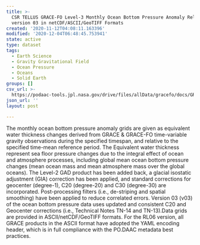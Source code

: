```yaml
---
title: >-
  CSR TELLUS GRACE-FO Level-3 Monthly Ocean Bottom Pressure Anomaly Release 6.0
  version 03 in netCDF/ASCII/GeoTIFF Formats
created: '2020-11-12T04:08:11.163396'
modified: '2020-12-04T06:48:45.753941'
state: active
type: dataset
tags:
  - Earth Science
  - Gravity Gravitational Field
  - Ocean Pressure
  - Oceans
  - Solid Earth
groups: []
csv_url: >-
  https://podaac-tools.jpl.nasa.gov/drive/files/allData/gracefo/docs/GRACE_GRACE-FO_Months_RL06.csv
json_url: ''
layout: post

---
```

The monthly ocean bottom pressure anomaly grids are given as equivalent water thickness changes derived from GRACE & GRACE-FO time-variable gravity observations during the specified timespan, and relative to the specified time-mean reference period. The Equivalent water thickness represent sea floor pressure changes due to the integral effect of ocean and atmosphere processes, including global mean ocean bottom pressure changes (mean ocean mass and mean atmosphere mass over the global oceans). The Level-2 GAD product has been added back, a glacial isostatic adjustment (GIA) correction has been applied, and standard corrections for geocenter (degree-1), C20 (degree-20) and C30 (degree-30) are incorporated. Post-processing filters (i.e., de-striping and spatial smoothing) have been applied to reduce correlated errors. Version 03 (v03) of the ocean bottom pressure data uses updated and consistent C20 and Geocenter corrections (i.e., Technical Notes TN-14 and TN-13).Data grids are provided in ASCII/netCDF/GeoTIFF formats. For the RL06 version, all GRACE products in the ASCII format have adopted the YAML encoding header, which is in full compliance with the PO.DAAC metadata best practices.
